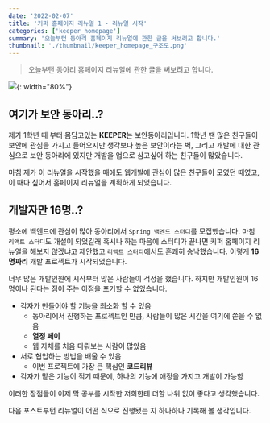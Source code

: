 ```yaml
---
date: '2022-02-07'
title: '키퍼 홈페이지 리뉴얼 1 - 리뉴얼 시작'
categories: ['keeper_homepage']
summary: '오늘부턴 동아리 홈페이지 리뉴얼에 관한 글을 써보려고 합니다.'
thumbnail: './thumbnail/keeper_homepage_구조도.png'
---
```


> 오늘부턴 동아리 홈페이지 리뉴얼에 관한 글을 써보려고 합니다. 

![](https://images.velog.io/images/gusah009/post/fa23bedb-6049-43f7-a50f-1729f474f184/image.png){: width="80%"}

## 여기가 보안 동아리..?
제가 1학년 때 부터 몸담고있는 **KEEPER**는 보안동아리입니다. 1학년 땐 많은 친구들이 보안에 관심을 가지고 들어오지만 생각보다 높은 보안이라는 벽, 그리고 개발에 대한 관심으로 보안 동아리에 있지만 개발을 업으로 삼고싶어 하는 친구들이 많았습니다. 

마침 제가 이 리뉴얼을 시작했을 때에도 웹개발에 관심이 많은 친구들이 모였던 때였고, 이 때다 싶어서 홈페이지 리뉴얼을 계획하게 되었습니다.

## 개발자만 16명..?
평소에 백엔드에 관심이 많아 동아리에서 `Spring 백엔드 스터디`를 모집했습니다. 마침 `리액트 스터디`도 개설이 되었길래 혹시나 하는 마음에 스터디가 끝나면 키퍼 홈페이지 리뉴얼을 해보지 않겠냐고 제안했고 `리액트 스터디`에서도 흔쾌히 승낙했습니다. 이렇게 **16명짜리** 개발 프로젝트가 시작되었습니다.

너무 많은 개발인원에 시작부터 많은 사람들이 걱정을 했습니다. 
하지만 개발인원이 16명이나 된다는 점이 주는 이점을 포기할 수 없었습니다.
- 각자가 만들어야 할 기능을 최소화 할 수 있음
  - 동아리에서 진행하는 프로젝트인 만큼, 사람들이 많은 시간을 여기에 쏟을 수 없음
  - **열정 페이**
  - 웹 자체를 처음 다뤄보는 사람이 많았음
- 서로 협업하는 방법을 배울 수 있음
  - 이번 프로젝트에 가장 큰 핵심인 **코드리뷰**
- 각자가 맡은 기능이 적기 때문에, 하나의 기능에 애정을 가지고 개발이 가능함

이러한 장점들이 이제 막 공부를 시작한 저희한테 더할 나위 없이 좋다고 생각했습니다.

다음 포스트부턴 리뉴얼이 어떤 식으로 진행됐는 지 하나하나 기록해 볼 생각입니다.
